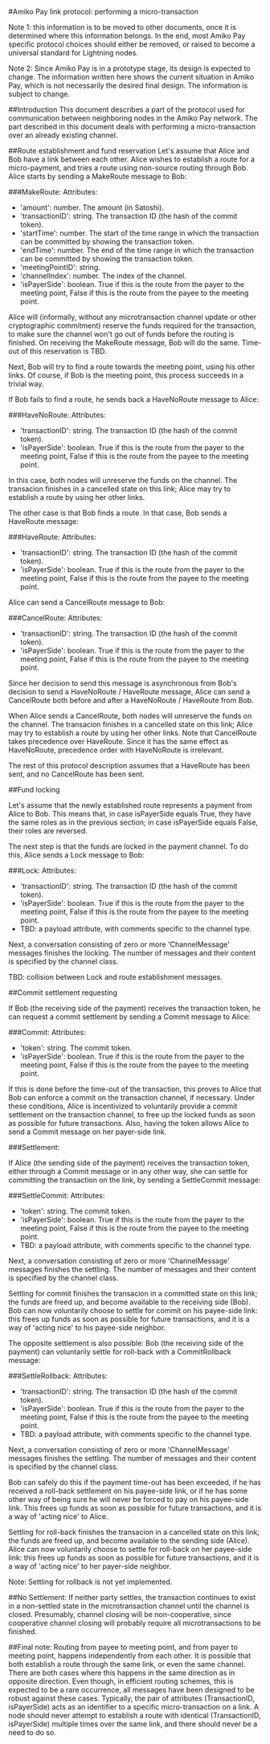 #Amiko Pay link protocol: performing a micro-transaction

Note 1: this information is to be moved to other documents, once it is
determined where this information belongs. In the end, most Amiko Pay specific
protocol choices should either be removed, or raised to become a universal
standard for Lightning nodes.

Note 2: Since Amiko Pay is in a prototype stage, its design is expected to
change. The information written here shows the current situation in Amiko Pay,
which is not necessarily the desired final design. The information is subject to
change.


##Introduction
This document describes a part of the protocol used for communication between
neighboring nodes in the Amiko Pay network. The part described in this document
deals with performing a micro-transaction over an already existing channel.


##Route establishment and fund reservation
Let's assume that Alice and Bob have a link between each other. Alice wishes to
establish a route for a micro-payment, and tries a route using non-source
routing through Bob. Alice starts by sending a MakeRoute message to Bob:

###MakeRoute:
Attributes:
* 'amount': number. The amount (in Satoshi).
* 'transactionID': string. The transaction ID (the hash of the commit token).
* 'startTime': number. The start of the time range in which the transaction can
  be committed by showing the transaction token.
* 'endTime': number. The end of the time range in which the transaction can
  be committed by showing the transaction token.
* 'meetingPointID': string.
* 'channelIndex': number. The index of the channel.
* 'isPayerSide': boolean. True if this is the route from the payer to the
  meeting point, False if this is the route from the payee to the meeting point.

Alice will (informally, without any microtransaction channel update or other
cryptographic commitment) reserve the funds required for the transaction, to
make sure the channel won't go out of funds before the routing is finished.
On receiving the MakeRoute message, Bob will do the same. Time-out of this
reservation is TBD.

Next, Bob will try to find a route towards the meeting point, using his other
links. Of course, if Bob is the meeting point, this process succeeds in a
trivial way.

If Bob fails to find a route, he sends back a HaveNoRoute message to Alice:

###HaveNoRoute:
Attributes:
* 'transactionID': string. The transaction ID (the hash of the commit token).
* 'isPayerSide': boolean. True if this is the route from the payer to the
  meeting point, False if this is the route from the payee to the meeting point.

In this case, both nodes will unreserve the funds on the channel. The transacion
finishes in a cancelled state on this link; Alice may try to establish a route
by using her other links.

The other case is that Bob finds a route. In that case, Bob sends a HaveRoute
message:

###HaveRoute:
Attributes:
* 'transactionID': string. The transaction ID (the hash of the commit token).
* 'isPayerSide': boolean. True if this is the route from the payer to the
  meeting point, False if this is the route from the payee to the meeting point.

Alice can send a CancelRoute message to Bob:

###CancelRoute:
Attributes:
* 'transactionID': string. The transaction ID (the hash of the commit token).
* 'isPayerSide': boolean. True if this is the route from the payer to the
  meeting point, False if this is the route from the payee to the meeting point.

Since her decision to send this
message is asynchronous from Bob's decision to send a HaveNoRoute / HaveRoute
message, Alice can send a CancelRoute both before and after a HaveNoRoute /
HaveRoute from Bob.

When Alice sends a CancelRoute, both nodes will unreserve the funds on the
channel. The transacion finishes in a cancelled state on this link; Alice may
try to establish a route by using her other links. Note that CancelRoute takes
precedence over HaveRoute. Since it has the same effect as HaveNoRoute,
precedence order with HaveNoRoute is irrelevant.

The rest of this protocol description assumes that a HaveRoute has been sent,
and no CancelRoute has been sent.


##Fund locking

Let's assume that the newly established route represents a payment from Alice
to Bob. This means that, in case isPayerSide equals True, they have the same
roles as in the previous section; in case isPayerSide equals False, their roles
are reversed.

The next step is that the funds are locked in the payment channel. To do this,
Alice sends a Lock message to Bob:

###Lock:
Attributes:
* 'transactionID': string. The transaction ID (the hash of the commit token).
* 'isPayerSide': boolean. True if this is the route from the payer to the
  meeting point, False if this is the route from the payee to the meeting point.
* TBD: a payload attribute, with comments specific to the channel type.

Next, a conversation consisting of zero or more 'ChannelMessage' messages
finishes the locking. The number of messages and their content is specified by
the channel class.

TBD: collision between Lock and route establishment messages.


##Commit settlement requesting

If Bob (the receiving side of the payment) receives the transaction token, he
can request a commit settlement by sending a Commit message to Alice:

###Commit:
Attributes:
* 'token': string. The commit token.
* 'isPayerSide': boolean. True if this is the route from the payer to the
  meeting point, False if this is the route from the payee to the meeting point.

If this is done before the time-out of the transaction, this proves to Alice
that Bob can enforce a commit on the transaction channel, if necessary. Under
these conditions, Alice is incentivized to voluntarily provide a commit
settlement on the transaction channel, to free up the locked funds as soon as
possible for future transactions. Also, having the token allows Alice to send
a Commit message on her payer-side link.


###Settlement:

If Alice (the sending side of the payment) receives the transaction token,
either through a Commit message or in any other way, she can settle for
committing the transaction on the link, by sending a SettleCommit message:

###SettleCommit:
Attributes:
* 'token': string. The commit token.
* 'isPayerSide': boolean. True if this is the route from the payer to the
  meeting point, False if this is the route from the payee to the meeting point.
* TBD: a payload attribute, with comments specific to the channel type.

Next, a conversation consisting of zero or more 'ChannelMessage' messages
finishes the settling. The number of messages and their content is specified
by the channel class.

Settling for commit finishes the transacion in a committed state on
this link; the funds are freed up, and become available to the receiving side
(Bob). Bob can now voluntarily choose to settle for commit on his payee-side
link: this frees up funds as soon as possible for future transactions, and it
is a way of 'acting nice' to his payee-side neighbor.

The opposite settlement is also possible: Bob (the receiving side of the
payment) can voluntarily settle for roll-back with a CommitRollback message:

###SettleRollback:
Attributes:
* 'transactionID': string. The transaction ID (the hash of the commit token).
* 'isPayerSide': boolean. True if this is the route from the payer to the
  meeting point, False if this is the route from the payee to the meeting point.
* TBD: a payload attribute, with comments specific to the channel type.

Next, a conversation consisting of zero or more 'ChannelMessage' messages
finishes the settling. The number of messages and their content is specified
by the channel class.

Bob can safely do this if the payment time-out has been exceeded, if he has
received a roll-back settlement on his payee-side link, or if he has some other
way of being sure he will never be forced to pay on his payee-side link. This
frees up funds as soon as possible for future transactions, and it is a way of
'acting nice' to Alice.

Settling for roll-back finishes the transacion in a cancelled state on
this link; the funds are freed up, and become available to the sending side
(Alice). Alice can now voluntarily choose to settle for roll-back on her
payee-side link: this frees up funds as soon as possible for future
transactions, and it is a way of 'acting nice' to her payer-side neighbor.

Note: Settling for rollback is not yet implemented.


##No Settlement:
If neither party settles, the transaction continues to exist in a non-settled
state in the microtransaction channel until the channel is closed. Presumably,
channel closing will be non-cooperative, since cooperative channel closing will
probably require all microtransactions to be finished.


##Final note:
Routing from payee to meeting point, and from payer to meeting point, happens
independently from each other. It is possible that both establish a route
through the same link, or even the same channel. There are both cases where
this happens in the same direction as in opposite direction. Even though, in
efficient routing schemes, this is expected to be a rare occurrence, all
messages have been designed to be robust against these cases. Typically, the
pair of attributes (TransactionID, isPayerSide) acts as an identifier to a
specific micro-transaction on a link. A node should never attempt to establish
a route with identical (TransactionID, isPayerSide) multiple times over the
same link, and there should never be a need to do so.

